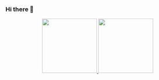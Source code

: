 ### Hi there 👋

<div align="center">
  <a href="https://github.com/wilv83">
  <img height="150em" src="https://github-readme-stats.vercel.app/api?username=wilv83&show_icons=true&theme=dracula&include_all_commits=true&count_private=true"/>
  <img height="150em" src="https://github-readme-stats.vercel.app/api/top-langs/?username=wilv83&layout=compact&langs_count=7&theme=dracula"/>
</div>

<!--
**wilv83/wilv83** is a ✨ _special_ ✨ repository because its `README.md` (this file) appears on your GitHub profile.

Here are some ideas to get you started:

- 🔭 I’m currently working on ...
- 🌱 I’m currently learning ...
- 👯 I’m looking to collaborate on ...
- 🤔 I’m looking for help with ...
- 💬 Ask me about ...
- 📫 How to reach me: ...
- 😄 Pronouns: ...
- ⚡ Fun fact: ...
-->
